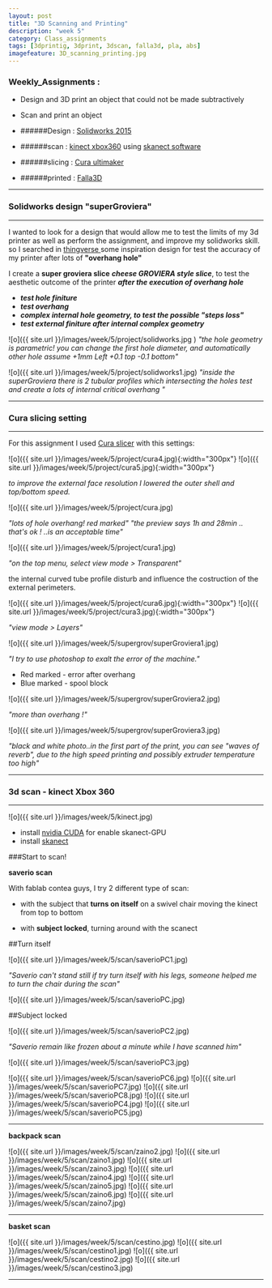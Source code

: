 ```yaml
---
layout: post
title: "3D Scanning and Printing"
description: "week 5"
category: Class_assignments
tags: [3dprintig, 3dprint, 3dscan, falla3d, pla, abs]
imagefeature: 3D_scanning_printing.jpg
---
```


### Weekly_Assignments :

- Design and 3D print an object that could not be made subtractively 
- Scan and print an object



- ######Design : [Solidworks 2015](https://www.solidworks.com)
- ######scan : [kinect xbox360](http://www.xbox.com/en-IN/Xbox360/Accessories/Kinect/Home) using [skanect software](http://skanect.occipital.com)
- ######slicing : [Cura ultimaker](https://software.ultimaker.com/)
- ######printed : [Falla3D](http://www.falla3d.com)


****

### Solidworks design "superGroviera"

****

I wanted to look for a design that would allow me to test the limits of my 3d printer as well as perform the assignment, and improve my solidworks skill.
so I searched in [thingverse ](http://www.thingiverse.com/search?q=test&sa=) some inspiration design for test the accuracy of my printer after lots of **"overhang hole"**

I create a **super groviera slice**
***cheese GROVIERA style slice***, to test the aesthetic outcome of the printer ***after the execution of overhang hole***

- ***test hole finiture***
- ***test overhang***
- ***complex internal hole geometry, to test the possible "steps loss"***
- ***test external finiture after internal complex geometry***


![o]({{ site.url }}/images/week/5/project/solidworks.jpg )
*"the hole geometry is parametric! you can change the first hole diameter, and automatically other hole assume +1mm Left +0.1 top -0.1 bottom"*

![o]({{ site.url }}/images/week/5/project/solidworks1.jpg)
*"inside the superGroviera there is 2 tubular profiles which intersecting the holes test and create a lots of internal critical overhang "*


****

### Cura slicing setting

****

For this assignment I used [Cura slicer](https://www.google.com/search?client=safari&rls=en&q=cura+slicer&ie=UTF-8&oe=UTF-8)
with this settings:

![o]({{ site.url }}/images/week/5/project/cura4.jpg){:width="300px"}
![o]({{ site.url }}/images/week/5/project/cura5.jpg){:width="300px"}

*to improve the external face resolution I lowered the outer shell and top/bottom speed.*

![o]({{ site.url }}/images/week/5/project/cura.jpg)

*"lots of hole overhang! red marked"*
*"the preview says 1h and 28min .. that's ok ! ..is an acceptable time"*

![o]({{ site.url }}/images/week/5/project/cura1.jpg)

*"on the top menu, select view mode > Transparent"*

the internal curved tube profile disturb and influence the costruction of the external perimeters.


![o]({{ site.url }}/images/week/5/project/cura6.jpg){:width="300px"}
![o]({{ site.url }}/images/week/5/project/cura3.jpg){:width="300px"}

*"view mode > Layers"*

![o]({{ site.url }}/images/week/5/supergrov/superGroviera1.jpg)

*"I try to use photoshop to exalt the error of the machine."*

- Red marked - error after overhang
- Blue marked - spool block
 
![o]({{ site.url }}/images/week/5/supergrov/superGroviera2.jpg)

*"more than overhang !"*

![o]({{ site.url }}/images/week/5/supergrov/superGroviera3.jpg)

*"black and white photo..in the first part of the print, you can see "waves of reverb", due to the high speed printing and possibly extruder temperature too high"*

****

### 3d scan - kinect Xbox 360

****

![o]({{ site.url }}/images/week/5/kinect.jpg)

- install [nvidia CUDA](https://developer.nvidia.com/cuda-downloads) for enable skanect-GPU
- install [skanect](http://skanect.occipital.com) 

###Start to scan!

**saverio scan**

With fablab contea guys, I try 2 different type of scan:

- with the subject that **turns on itself** on a swivel chair moving the kinect from top to bottom

- with **subject locked**, turning around with the scanect

##Turn itself

![o]({{ site.url }}/images/week/5/scan/saverioPC1.jpg)

*"Saverio can't stand still if try turn itself with his legs, someone helped me to turn the chair during the scan"*

![o]({{ site.url }}/images/week/5/scan/saverioPC.jpg)

##Subject locked

![o]({{ site.url }}/images/week/5/scan/saverioPC2.jpg)

*"Saverio remain like frozen about a minute while I have scanned him"*

![o]({{ site.url }}/images/week/5/scan/saverioPC3.jpg)



![o]({{ site.url }}/images/week/5/scan/saverioPC6.jpg)
![o]({{ site.url }}/images/week/5/scan/saverioPC7.jpg)
![o]({{ site.url }}/images/week/5/scan/saverioPC8.jpg)
![o]({{ site.url }}/images/week/5/scan/saverioPC4.jpg)
![o]({{ site.url }}/images/week/5/scan/saverioPC5.jpg)

*****

**backpack scan**

![o]({{ site.url }}/images/week/5/scan/zaino2.jpg)
![o]({{ site.url }}/images/week/5/scan/zaino1.jpg)
![o]({{ site.url }}/images/week/5/scan/zaino3.jpg)
![o]({{ site.url }}/images/week/5/scan/zaino4.jpg)
![o]({{ site.url }}/images/week/5/scan/zaino5.jpg)
![o]({{ site.url }}/images/week/5/scan/zaino6.jpg)
![o]({{ site.url }}/images/week/5/scan/zaino7.jpg)

*****

**basket scan**

![o]({{ site.url }}/images/week/5/scan/cestino.jpg)
![o]({{ site.url }}/images/week/5/scan/cestino1.jpg)
![o]({{ site.url }}/images/week/5/scan/cestino2.jpg)
![o]({{ site.url }}/images/week/5/scan/cestino3.jpg)



****
